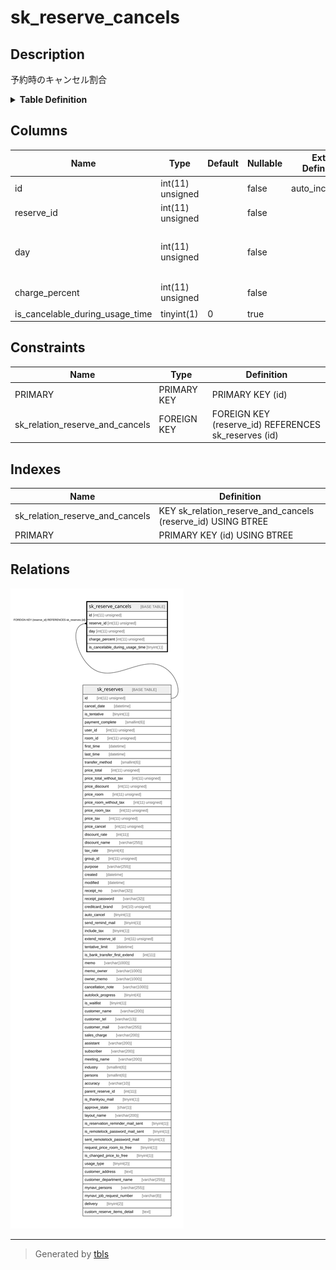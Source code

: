 # sk_reserve_cancels

## Description

予約時のキャンセル割合

<details>
<summary><strong>Table Definition</strong></summary>

```sql
CREATE TABLE `sk_reserve_cancels` (
  `id` int(11) unsigned NOT NULL AUTO_INCREMENT,
  `reserve_id` int(11) unsigned NOT NULL COMMENT '予約ID',
  `day` int(11) unsigned NOT NULL COMMENT '利用日から何日前のキャンセルか',
  `charge_percent` int(11) unsigned NOT NULL COMMENT 'キャンセルの割合',
  `is_cancelable_during_usage_time` tinyint(1) DEFAULT '0',
  PRIMARY KEY (`id`),
  KEY `sk_relation_reserve_and_cancels` (`reserve_id`),
  CONSTRAINT `sk_relation_reserve_and_cancels` FOREIGN KEY (`reserve_id`) REFERENCES `sk_reserves` (`id`) ON DELETE CASCADE ON UPDATE CASCADE
) ENGINE=InnoDB AUTO_INCREMENT=[Redacted by tbls] DEFAULT CHARSET=utf8 COMMENT='予約時のキャンセル割合'
```

</details>

## Columns

| Name | Type | Default | Nullable | Extra Definition | Children | Parents | Comment |
| ---- | ---- | ------- | -------- | ---------------- | -------- | ------- | ------- |
| id | int(11) unsigned |  | false | auto_increment |  |  |  |
| reserve_id | int(11) unsigned |  | false |  |  | [sk_reserves](sk_reserves.md) | 予約ID |
| day | int(11) unsigned |  | false |  |  |  | 利用日から何日前のキャンセルか |
| charge_percent | int(11) unsigned |  | false |  |  |  | キャンセルの割合 |
| is_cancelable_during_usage_time | tinyint(1) | 0 | true |  |  |  |  |

## Constraints

| Name | Type | Definition |
| ---- | ---- | ---------- |
| PRIMARY | PRIMARY KEY | PRIMARY KEY (id) |
| sk_relation_reserve_and_cancels | FOREIGN KEY | FOREIGN KEY (reserve_id) REFERENCES sk_reserves (id) |

## Indexes

| Name | Definition |
| ---- | ---------- |
| sk_relation_reserve_and_cancels | KEY sk_relation_reserve_and_cancels (reserve_id) USING BTREE |
| PRIMARY | PRIMARY KEY (id) USING BTREE |

## Relations

![er](sk_reserve_cancels.svg)

---

> Generated by [tbls](https://github.com/k1LoW/tbls)
